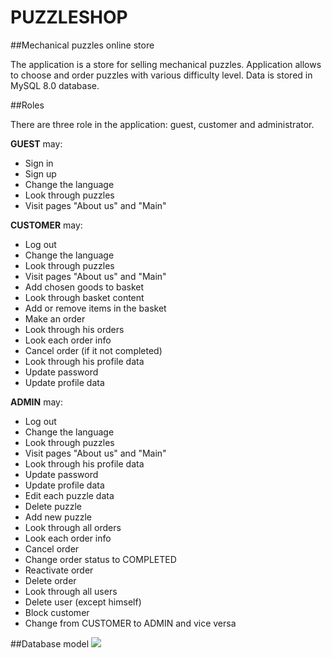 # PUZZLESHOP #

##Mechanical puzzles online store

The application is a store for selling mechanical puzzles. Application allows to choose and order puzzles with various difficulty level. 
Data is stored in MySQL 8.0 database.  

##Roles

There are three role in the application: guest, customer and administrator.

**GUEST** may:
- Sign in
- Sign up
- Change the language
- Look through puzzles
- Visit pages "About us" and "Main"

**CUSTOMER** may:
- Log out
- Change the language
- Look through puzzles
- Visit pages "About us" and "Main"
- Add chosen goods to basket
- Look through basket content
- Add or remove items in the basket
- Make an order
- Look through his orders
- Look each order info
- Cancel order (if it not completed)
- Look through his profile data
- Update password
- Update profile data

**ADMIN** may:
- Log out
- Change the language
- Look through puzzles
- Visit pages "About us" and "Main"
- Look through his profile data
- Update password
- Update profile data
- Edit each puzzle data
- Delete puzzle
- Add new puzzle
- Look through all orders
- Look each order info
- Cancel order
- Change order status to COMPLETED
- Reactivate order
- Delete order
- Look through all users
- Delete user (except himself)
- Block customer
- Change from CUSTOMER to ADMIN and vice versa

##Database model
![](I:\IdeaWebProjects\src\main\webapp\images\bd.jpg)
